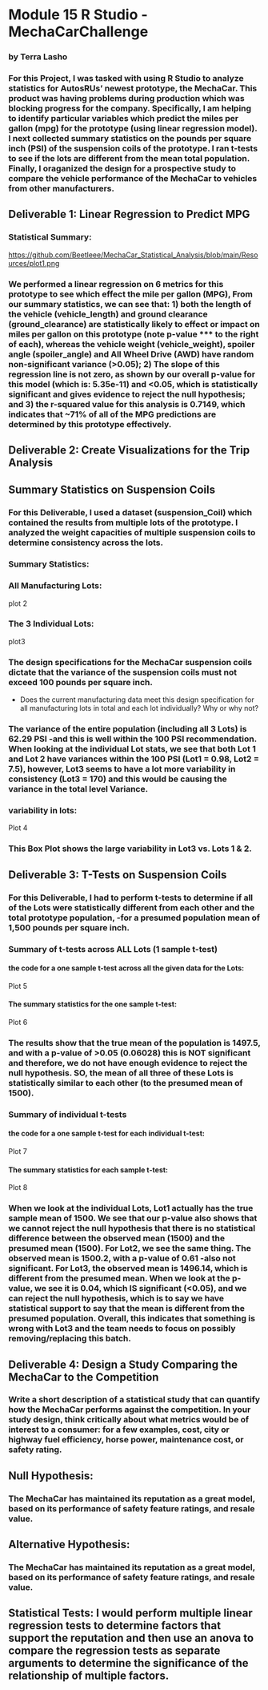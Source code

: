 # Module 15  R Studio - MechaCarChallenge

### by Terra Lasho 

### For this Project, I was tasked with using R Studio to analyze statistics for AutosRUs’ newest prototype, the MechaCar. This product was having problems during production which was blocking progress for the company.  Specifically, I am helping to identify particular variables which predict the miles per gallon (mpg) for the prototype (using linear regression model). I next collected summary statistics on the pounds per square inch (PSI) of the suspension coils of the prototype. I ran t-tests to see if the lots are different from the mean total population. Finally, I oraganized the design for a prospective study to compare the vehicle performance of the MechaCar to vehicles from other manufacturers.

## Deliverable 1: Linear Regression to Predict MPG

### Statistical Summary: 

https://github.com/Beetleee/MechaCar_Statistical_Analysis/blob/main/Resources/plot1.png

### We performed a linear regression on 6 metrics for this prototype to see which effect the mile per gallon (MPG), From our summary statistics, we can see that: 1)  both the length of the vehicle (vehicle_length) and ground clearance (ground_clearance) are statistically likely to effect or impact on miles per gallon on this prototype (note p-value *** to the right of each), whereas the vehicle weight (vehicle_weight), spoiler angle (spoiler_angle) and All Wheel Drive (AWD) have random non-significant variance (>0.05);  2) The slope of this regression line is not zero, as shown by our overall p-value for this model (which is: 5.35e-11) and <0.05, which is statistically significant and gives evidence to reject the null hypothesis; and 3) the r-squared value for this analysis is 0.7149, which indicates that ~71% of all of the MPG predictions are determined by this prototype effectively.

## Deliverable 2: Create Visualizations for the Trip Analysis

## Summary Statistics on Suspension Coils 

### For this Deliverable, I used a dataset (suspension_Coil) which contained the results from multiple lots of the prototype.  I analyzed the weight capacities of multiple suspension coils to determine consistency across the lots.  

### Summary Statistics:

### All Manufacturing Lots:

plot 2

### The 3 Individual Lots:

plot3

### The design specifications for the MechaCar suspension coils dictate that the variance of the suspension coils must not exceed 100 pounds per square inch. 

-	Does the current manufacturing data meet this design specification for all manufacturing lots in total and each lot individually? Why or why not?

### The variance of the entire population (including all 3 Lots) is 62.29 PSI -and this is well within the 100 PSI recommendation.  When looking at the individual Lot stats, we see that both Lot 1 and Lot 2 have variances within the 100 PSI (Lot1 = 0.98, Lot2 = 7.5), however, Lot3 seems to have a lot more variability in consistency (Lot3 = 170) and this would be causing the variance in the total level Variance.

### variability in lots:

Plot 4

### This Box Plot shows the large variability in Lot3 vs. Lots 1 & 2.

## Deliverable 3: T-Tests on Suspension Coils

### For this Deliverable, I had to perform t-tests to determine if all of the Lots were statistically different from each other and the total prototype population, -for a presumed population mean of 1,500 pounds per square inch.

### Summary of t-tests across ALL Lots (1 sample t-test)

#### the code for a one sample t-test across all the given data for the Lots:

Plot 5

#### The summary statistics for the one sample t-test:

Plot 6

### The results show that the true mean of the population is 1497.5, and with a p-value of >0.05 (0.06028) this is NOT significant and therefore, we do not have enough evidence to reject the null hypothesis.  SO, the mean of all three of these Lots is statistically similar to each other (to the presumed mean of 1500).  

### Summary of individual t-tests

#### the code for a one sample t-test for each individual t-test:

Plot 7

#### The summary statistics for each sample t-test:

Plot 8

### When we look at the individual Lots, Lot1 actually has the true sample mean of 1500.  We see that our p-value also shows that we cannot reject the null hypothesis that there is no statistical difference between the observed mean (1500) and the presumed mean (1500). For Lot2, we see the same thing. The observed mean is 1500.2, with a p-value of 0.61 -also not significant. For Lot3, the observed mean is 1496.14, which is different from the presumed mean. When we look at the p-value, we see it is 0.04, which IS significant (<0.05), and we can reject the null hypothesis, which is to say we have statistical support to say that the mean is different from the presumed population.  Overall, this indicates that something is wrong with Lot3 and the team needs to focus on possibly removing/replacing this batch.

## Deliverable 4: Design a Study Comparing the MechaCar to the Competition

### Write a short description of a statistical study that can quantify how the MechaCar performs against the competition. In your study design, think critically about what metrics would be of interest to a consumer: for a few examples, cost, city or highway fuel efficiency, horse power, maintenance cost, or safety rating.

## Null Hypothesis:

### The MechaCar has maintained its reputation as a great model, based on its performance of safety feature ratings, and resale value.

## Alternative Hypothesis:

### The MechaCar has maintained its reputation as a great model, based on its performance of safety feature ratings, and resale value.

## Statistical Tests: I would perform multiple linear regression tests to determine factors that support the reputation and then use an anova to compare the regression tests as separate arguments to determine the significance of the relationship of multiple factors.
